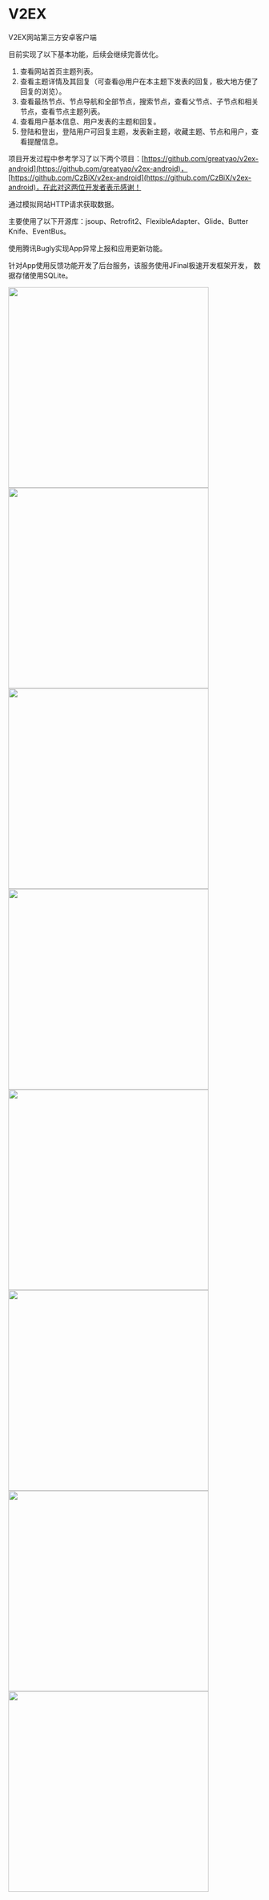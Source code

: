 # V2EX
V2EX网站第三方安卓客户端

目前实现了以下基本功能，后续会继续完善优化。
1.	查看网站首页主题列表。
2.	查看主题详情及其回复（可查看@用户在本主题下发表的回复，极大地方便了回复的浏览）。
3.	查看最热节点、节点导航和全部节点，搜索节点，查看父节点、子节点和相关节点，查看节点主题列表。
4.	查看用户基本信息、用户发表的主题和回复。
5.	登陆和登出，登陆用户可回复主题，发表新主题，收藏主题、节点和用户，查看提醒信息。

项目开发过程中参考学习了以下两个项目：[https://github.com/greatyao/v2ex-android](https://github.com/greatyao/v2ex-android)，[https://github.com/CzBiX/v2ex-android](https://github.com/CzBiX/v2ex-android)，在此对这两位开发者表示感谢！

通过模拟网站HTTP请求获取数据。

主要使用了以下开源库：jsoup、Retrofit2、FlexibleAdapter、Glide、Butter Knife、EventBus。

使用腾讯Bugly实现App异常上报和应用更新功能。

针对App使用反馈功能开发了后台服务，该服务使用JFinal极速开发框架开发， 数据存储使用SQLite。

<img src="././Screenshots/Screenshot1.png" width="400px" />
<img src="././Screenshots/Screenshot2.png" width="400px" />
<img src="././Screenshots/Screenshot3.png" width="400px" />
<img src="././Screenshots/Screenshot4.png" width="400px" />
<img src="././Screenshots/Screenshot5.png" width="400px" />
<img src="././Screenshots/Screenshot6.png" width="400px" />
<img src="././Screenshots/Screenshot7.png" width="400px" />
<img src="././Screenshots/Screenshot8.png" width="400px" />